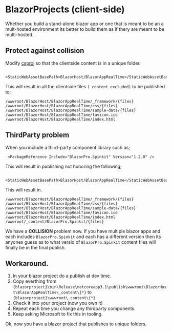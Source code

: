 # BlazorProjects (client-side)  
Whether you build a stand-alone blazor app or one that is meant to be an a mult-hosted environment its better to build them as if thery are meant to be multi-hosted.  

## Protect against collision
Modify [csproj](/src/BlazorAppRealTime/BlazorAppRealTime.csproj) so that the clientside content is in a unique folder.  
```
  <StaticWebAssetBasePath>BlazorHost/BlazorAppRealTime</StaticWebAssetBasePath>
```
This will result in all the clientside files ```(_content excluded)``` to be published to;
```
/wwwroot/BlazorHost/BlazorAppRealTime/_framework/{files}
/wwwroot/BlazorHost/BlazorAppRealTime/css/{files}
/wwwroot/BlazorHost/BlazorAppRealTime/sample-data/{files}
/wwwroot/BlazorHost/BlazorAppRealTime/favicon.ico
/wwwroot/BlazorHost/BlazorAppRealTime/index.html 
```
## ThirdParty problem
When you include a third-party component library such as;
```
 <PackageReference Include="BlazorPro.Spinkit" Version="1.2.0" />
```
This will result in publishing not honoring the following;
```
  <StaticWebAssetBasePath>BlazorHost/BlazorAppRealTime</StaticWebAssetBasePath>
```
This will result in.  
```
/wwwroot/BlazorHost/BlazorAppRealTime/_framework/{files}
/wwwroot/BlazorHost/BlazorAppRealTime/css/{files}
/wwwroot/BlazorHost/BlazorAppRealTime/sample-data/{files}
/wwwroot/BlazorHost/BlazorAppRealTime/favicon.ico
/wwwroot/BlazorHost/BlazorAppRealTime/index.html 
/wwwroot/_content/BlazorPro.Spinkit/{files} 
```
We have a **COLLISION** problem now.  If you have multiple blazor apps and each includes ```BlazorPro.Spinkit``` and each has a different version then its anyones guess as to what versio of ```BlazorPro.Spinkit``` content files will finally be in the final publish.  

## Workaround.
1. In your blazor project do a publish at dev time.
2. Copy everthing from  
     ```{blazorproject}\bin\Release\netcoreapp3.1\publish\wwwroot\BlazorHost\BlazorAppRealTime\_content\{*}``` 
     to
     ```{blazorproject}\wwwroot\_content\{*}```
3. Check it into your project (now you own it)
4. Repeat each time you change any thirdparty components.
5. Keep asking Microsoft to fix this in tooling.


Ok, now you have a blazor project that publishes to unique folders.
     

